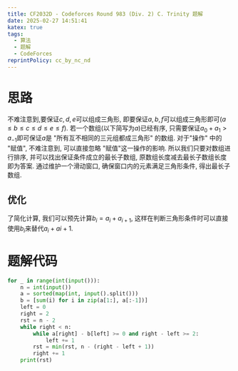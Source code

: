 ```yaml
---
title: CF2032D - Codeforces Round 983 (Div. 2) C. Trinity 题解
date: 2025-02-27 14:51:41
katex: true
tags:
  - 算法
  - 题解
  - CodeForces
reprintPolicy: cc_by_nc_nd
---
```

# 思路
不难注意到,要保证$c,d,e$可以组成三角形, 即要保证$a,b,f$可以组成三角形即可($a\le b \le c \le d \le e \le f$).
若一个数组(以下简写为$a$)已经有序, 只需要保证$a_0 + a_1 > a_{-1}$即可保证$a$是 "所有互不相同的三元组都成三角形" 的数组.
对于"操作" 中的 "赋值", 不难注意到, 可以直接忽略 "赋值"这一操作的影响.
所以我们只要对数组进行排序, 并可以找出保证条件成立的最长子数组, 原数组长度减去最长子数组长度即为答案.
通过维护一个滑动窗口, 确保窗口内的元素满足三角形条件, 得出最长子数组.
## 优化
了简化计算, 我们可以预先计算$b_i = a_i + a_{i+1}$, 这样在判断三角形条件时可以直接使用$b_i$​来替代$a_i+a{i+1}$.​

# 题解代码
``` python
for _ in range(int(input())):
    n = int(input())
    a = sorted(map(int, input().split()))
    b = [sum(i) for i in zip(a[1:], a[:-1])]
    left = 0
    right = 2
    rst = n - 2
    while right < n:
        while a[right] - b[left] >= 0 and right - left >= 2:
            left += 1
        rst = min(rst, n - (right - left + 1))
        right += 1
    print(rst)

```